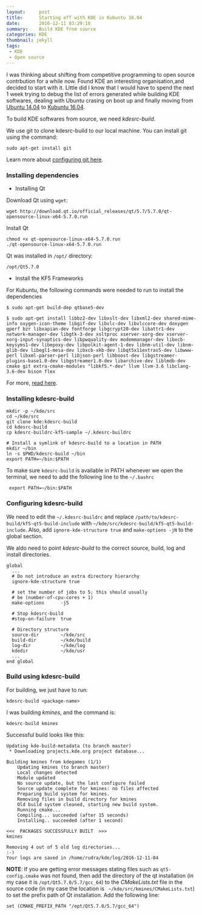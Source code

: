 ```yaml
---
layout:     post
title:      Starting off with KDE in Kubuntu 16.04
date:       2016-12-11 03:29:18
summary:    Build KDE from source
categories: KDE
thumbnail: jekyll
tags:
 - KDE
 - Open source
---
```


I was thinking about shifting from competitive programming to open source contrbution for a while now. Found KDE an interesting organisation,and decided to start with it. Little did I know that I would have to spend the next 1 week trying to debug the list of errors generated while building KDE softwares, dealing with Ubuntu crasing on boot up and finally moving from [Ubuntu 14.04](https://www.ubuntu.com/) to [Kubuntu 16.04](http://www.kubuntu.org/getkubuntu/). 

To build KDE softwares from source, we need *kdesrc-build*.

We use git to clone kdesrc-build to our local machine. You can install git using the command: 
```
sudo apt-get install git
```

Learn more about [configuring git here](https://help.github.com/articles/set-up-git/).

### Installing dependencies

* Installing Qt

Download Qt using ```wget```: 
```
wget http://download.qt.io/official_releases/qt/5.7/5.7.0/qt-opensource-linux-x64-5.7.0.run
```
Install Qt

```
chmod +x qt-opensource-linux-x64-5.7.0.run
./qt-opensource-linux-x64-5.7.0.run
```

Qt was installed in ```/opt/``` directory:
```
/opt/Qt5.7.0
```

* Install the KF5 Frameworks

For Kubuntu, the following commands were needed to run to install the dependencies

```
$ sudo apt-get build-dep qtbase5-dev

$ sudo apt-get install libbz2-dev libxslt-dev libxml2-dev shared-mime-info oxygen-icon-theme libgif-dev libvlc-dev libvlccore-dev doxygen gperf bzr libxapian-dev fontforge libgcrypt20-dev libattr1-dev network-manager-dev libgtk-3-dev xsltproc xserver-xorg-dev xserver-xorg-input-synaptics-dev libpwquality-dev modemmanager-dev libxcb-keysyms1-dev libepoxy-dev libpolkit-agent-1-dev libnm-util-dev libnm-glib-dev libegl1-mesa-dev libxcb-xkb-dev libqt5x11extras5-dev libwww-perl libxml-parser-perl libjson-perl libboost-dev libgstreamer-plugins-base1.0-dev libgstreamer1.0-dev libarchive-dev liblmdb-dev cmake git extra-cmake-modules "libkf5.*-dev" llvm llvm-3.6 libclang-3.6-dev bison flex
```
For more, [read here](https://community.kde.org/Guidelines_and_HOWTOs/Build_from_source/Install_the_dependencies).

### Installing kdesrc-build

```
mkdir -p ~/kde/src
cd ~/kde/src
git clone kde:kdesrc-build
cd kdesrc-build
cp kdesrc-buildrc-kf5-sample ~/.kdesrc-buildrc

# Install a symlink of kdesrc-build to a location in PATH
mkdir ~/bin
ln -s $PWD/kdesrc-build ~/bin
export PATH=~/bin:$PATH
```

To make sure ```kdesrc-build``` is available in PATH whenever we open the terminal, we need to add the following line to the ```~/.bashrc```

``` export PATH=~/bin:$PATH```

### Configuring kdesrc-build

We need to edit the ```~/.kdesrc-buildrc``` and replace ```/path/to/kdesrc-build/kf5-qt5-build-include``` with ```~/kde/src/kdesrc-build/kf5-qt5-build-include```. Also, add ```ignore-kde-structure true``` and ```make-options -jN``` to the global section.

We aldo need to point *kdesrc-build* to the correct source, build, log and install directories.

```
global
  ...
  # Do not introduce an extra directory hierarchy
  ignore-kde-structure true

  # set the number of jobs to 5; this should usually
  # be (number-of-cpu-cores + 1)
  make-options      -j5

  # Stop kdesrc-build
  #stop-on-failure  true

  # Directory structure
  source-dir        ~/kde/src
  build-dir         ~/kde/build
  log-dir           ~/kde/log
  kdedir            ~/kde/usr
  ...
end global
```

### Build using kdesrc-build

For building, we just have to run: 
```
kdesrc-build <package-name>
```

I was building *kmines*, and the command is: 
```
kdesrc-build kmines
```

Successful build looks like this: 
```
Updating kde-build-metadata (to branch master)
 * Downloading projects.kde.org project database...

Building kmines from kdegames (1/1)
	Updating kmines (to branch master)
	Local changes detected
	Module updated
	No source update, but the last configure failed
	Source update complete for kmines: no files affected
	Preparing build system for kmines.
	Removing files in build directory for kmines
	Old build system cleaned, starting new build system.
	Running cmake...
	Compiling... succeeded (after 15 seconds)
	Installing.. succeeded (after 1 second)

<<<  PACKAGES SUCCESSFULLY BUILT  >>>
kmines
 
Removing 4 out of 5 old log directories...
:-)
Your logs are saved in /home/rudra/kde/log/2016-12-11-04
```

**NOTE**: If you are getting error messages stating files such as ```qt5-config.cmake``` was not found, then add the directory of the qt installation (in my case it is ```/opt/Qt5.7.0/5.7/gcc_64```) to the *CMakeLists.txt* file in the source code (in my case the location is ``` ~/kde/src/kmines/CMakeLists.txt```) to set the prefix path of Qt installation.
Add the following line: 
```
set (CMAKE_PREFIX_PATH "/opt/Qt5.7.0/5.7/gcc_64")
```